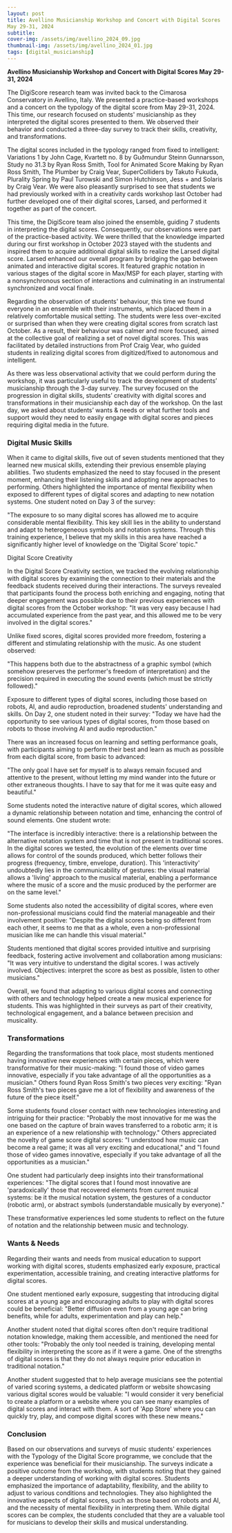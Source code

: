 ```yaml
---
layout: post
title: Avellino Musicianship Workshop and Concert with Digital Scores 
May 29-31, 2024 
subtitle: 
cover-img: /assets/img/avellino_2024_09.jpg
thumbnail-img: /assets/img/avellino_2024_01.jpg
tags: [digital_musicianship]
---
```

**Avellino Musicianship Workshop and Concert with Digital Scores 
May 29-31, 2024**

The DigiScore research team was invited back to the Cimarosa Conservatory in Avellino, Italy. We presented a practice-based workshops and a concert on the typology of the digital score from May 29-31, 2024. This time, our research focused on students' musicianship as they interpreted the digital scores presented to them. We observed their behavior and conducted a three-day survey to track their skills, creativity, and transformations.

The digital scores included in the typology ranged from fixed to intelligent: Variations 1 by John Cage, Kvartett no. 8 by Guðmundur Steinn Gunnarsson, Study no 31.3 by Ryan Ross Smith, Tool for Animated Score Making by Ryan Ross Smith, The Plumber by Craig Vear, SuperColliders by Takuto Fukuda, Plurality Spring by Paul Turowski and Simon Hutchinson, Jess + and Solaris by Craig Vear. We were also pleasantly surprised to see that students we had previously worked with in a creativity cards workshop last October had further developed one of their digital scores, Larsed, and performed it together as part of the concert.

This time, the DigiScore team also joined the ensemble, guiding 7 students in interpreting the digital scores. Consequently, our observations were part of the practice-based activity. We were thrilled that the knowledge imparted during our first workshop in October 2023 stayed with the students and inspired them to acquire additional digital skills to realize the Larsed digital score. Larsed enhanced our overall program by bridging the gap between animated and interactive digital scores. It featured graphic notation in various stages of the digital score in Max/MSP for each player, starting with a nonsynchronous section of interactions and culminating in an instrumental synchronized and vocal finale.

Regarding the observation of students' behaviour, this time we found everyone in an ensemble with their instruments, which placed them in a relatively comfortable musical setting. The students were less over-excited or surprised than when they were creating digital scores from scratch last October. As a result, their behaviour was calmer and more focused, aimed at the collective goal of realizing a set of novel digital scores. This was facilitated by detailed instructions from Prof Craig Vear, who guided students in realizing digital scores from digitized/fixed to autonomous and intelligent.

As there was less observational activity that we could perform during the workshop, it was particularly useful to track the development of students’ musicianship through the 3-day survey. The survey focused on the progression in digital skills, students’ creativity with digital scores and transformations in their musicianship each day of the workshop. On the last day, we asked about students’ wants & needs or what further tools and support would they need to easily engage with digital scores and pieces requiring digital media in the future.

### **Digital Music Skills**

When it came to digital skills, five out of seven students mentioned that they learned new musical skills, extending their previous ensemble playing abilities. Two students emphasized the need to stay focused in the present moment, enhancing their listening skills and adopting new approaches to performing. Others highlighted the importance of mental flexibility when exposed to different types of digital scores and adapting to new notation systems. One student noted on Day 3 of the survey:

"The exposure to so many digital scores has allowed me to acquire considerable mental flexibility. This key skill lies in the ability to understand and adapt to heterogeneous symbols and notation systems. Through this training experience, I believe that my skills in this area have reached a significantly higher level of knowledge on the 'Digital Score' topic."

Digital Score Creativity

In the Digital Score Creativity section, we tracked the evolving relationship with digital scores by examining the connection to their materials and the feedback students received during their interactions. The surveys revealed that participants found the process both enriching and engaging, noting that deeper engagement was possible due to their previous experiences with digital scores from the October workshop: "It was very easy because I had accumulated experience from the past year, and this allowed me to be very involved in the digital scores."

Unlike fixed scores, digital scores provided more freedom, fostering a different and stimulating relationship with the music. As one student observed:

"This happens both due to the abstractness of a graphic symbol (which somehow preserves the performer's freedom of interpretation) and the precision required in executing the sound events (which must be strictly followed)."

Exposure to different types of digital scores, including those based on robots, AI, and audio reproduction, broadened students' understanding and skills. On Day 2, one student noted in their survey: "Today we have had the opportunity to see various types of digital scores, from those based on robots to those involving AI and audio reproduction."

There was an increased focus on learning and setting performance goals, with participants aiming to perform their best and learn as much as possible from each digital score, from basic to advanced:

"The only goal I have set for myself is to always remain focused and attentive to the present, without letting my mind wander into the future or other extraneous thoughts. I have to say that for me it was quite easy and beautiful."

Some students noted the interactive nature of digital scores, which allowed a dynamic relationship between notation and time, enhancing the control of sound elements. One student wrote:

"The interface is incredibly interactive: there is a relationship between the alternative notation system and time that is not present in traditional scores. In the digital scores we tested, the evolution of the elements over time allows for control of the sounds produced, which better follows their progress (frequency, timbre, envelope, duration). This 'interactivity' undoubtedly lies in the communicability of gestures: the visual material allows a 'living' approach to the musical material, enabling a performance where the music of a score and the music produced by the performer are on the same level."

Some students also noted the accessibility of digital scores, where even non-professional musicians could find the material manageable and their involvement positive: "Despite the digital scores being so different from each other, it seems to me that as a whole, even a non-professional musician like me can handle this visual material."

Students mentioned that digital scores provided intuitive and surprising feedback, fostering active involvement and collaboration among musicians: "It was very intuitive to understand the digital scores. I was actively involved. Objectives: interpret the score as best as possible, listen to other musicians."

Overall, we found that adapting to various digital scores and connecting with others and technology helped create a new musical experience for students. This was highlighted in their surveys as part of their creativity, technological engagement, and a balance between precision and musicality.

### **Transformations**

Regarding the transformations that took place, most students mentioned having innovative new experiences with certain pieces, which were transformative for their music-making: "I found those of video games innovative, especially if you take advantage of all the opportunities as a musician." Others found Ryan Ross Smith's two pieces very exciting: "Ryan Ross Smith's two pieces gave me a lot of flexibility and awareness of the future of the piece itself."

Some students found closer contact with new technologies interesting and intriguing for their practice: "Probably the most innovative for me was the one based on the capture of brain waves transferred to a robotic arm; it is an experience of a new relationship with technology." Others appreciated the novelty of game score digital scores: "I understood how music can become a real game; it was all very exciting and educational," and "I found those of video games innovative, especially if you take advantage of all the opportunities as a musician."

One student had particularly deep insights into their transformational experiences: "The digital scores that I found most innovative are 'paradoxically' those that recovered elements from current musical systems: be it the musical notation system, the gestures of a conductor (robotic arm), or abstract symbols (understandable musically by everyone)."

These transformative experiences led some students to reflect on the future of notation and the relationship between music and technology.

### **Wants & Needs**

Regarding their wants and needs from musical education to support working with digital scores, students emphasized early exposure, practical experimentation, accessible training, and creating interactive platforms for digital scores.

One student mentioned early exposure, suggesting that introducing digital scores at a young age and encouraging adults to play with digital scores could be beneficial: "Better diffusion even from a young age can bring benefits, while for adults, experimentation and play can help."

Another student noted that digital scores often don't require traditional notation knowledge, making them accessible, and mentioned the need for other tools: "Probably the only tool needed is training, developing mental flexibility in interpreting the score as if it were a game. One of the strengths of digital scores is that they do not always require prior education in traditional notation."

Another student suggested that to help average musicians see the potential of varied scoring systems, a dedicated platform or website showcasing various digital scores would be valuable: "I would consider it very beneficial to create a platform or a website where you can see many examples of digital scores and interact with them. A sort of 'App Store' where you can quickly try, play, and compose digital scores with these new means."

### **Conclusion**

Based on our observations and surveys of music students' experiences with the Typology of the Digital Score programme, we conclude that the experience was beneficial for their musicianship. The surveys indicate a positive outcome from the workshop, with students noting that they gained a deeper understanding of working with digital scores. Students emphasized the importance of adaptability, flexibility, and the ability to adjust to various conditions and technologies. They also highlighted the innovative aspects of digital scores, such as those based on robots and AI, and the necessity of mental flexibility in interpreting them. While digital scores can be complex, the students concluded that they are a valuable tool for musicians to develop their skills and musical understanding.

